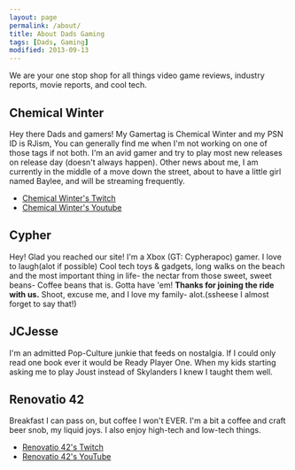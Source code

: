 ```yaml
---
layout: page
permalink: /about/
title: About Dads Gaming
tags: [Dads, Gaming]
modified: 2013-09-13
---
```



We are your one stop shop for all things video game reviews, industry reports, movie reports, and cool tech.


## Chemical Winter ##

Hey there Dads and gamers! My Gamertag is Chemical Winter and my PSN ID is RJism, You can generally find me when I'm not working on one of those tags if not both. I'm an avid gamer and try to play most new releases on release day (doesn't always happen). Other news about me, I am currently in the middle of a move down the street, about to have a little girl named Baylee, and will be streaming frequently.


- [Chemical Winter's Twitch](http://www.twitch.tv/chemicalwinter)
- [Chemical Winter's Youtube](http://www.youtube.com/thechemicalwinter)


## Cypher ##
 
Hey! Glad you reached our site! 
I'm a Xbox (GT: Cypherapoc) gamer. I love to laugh(alot if possible) Cool tech toys & gadgets, long walks on the beach and the most important thing in life- the nectar from those sweet, sweet beans- Coffee beans that is. Gotta have 'em! ****Thanks for joining the ride with us.**** Shoot, excuse me, and I love my family- alot.(ssheese I almost forget to say that!)


## JCJesse ##

I'm an admitted Pop-Culture junkie that feeds on nostalgia. If I could only read one book ever it would be Ready Player One. When my kids starting asking me to play Joust instead of Skylanders I knew I taught them well. 


## Renovatio 42 ##

Breakfast I can pass on, but coffee I won't EVER. I'm a bit a coffee and craft beer snob, my liquid joys. I also enjoy high-tech and low-tech things. 

- [Renovatio 42's Twitch](http://www.twitch.tv/renovatio_42)
- [Renovatio 42's YouTube](https://www.youtube.com/user/TheRenovatio42)
